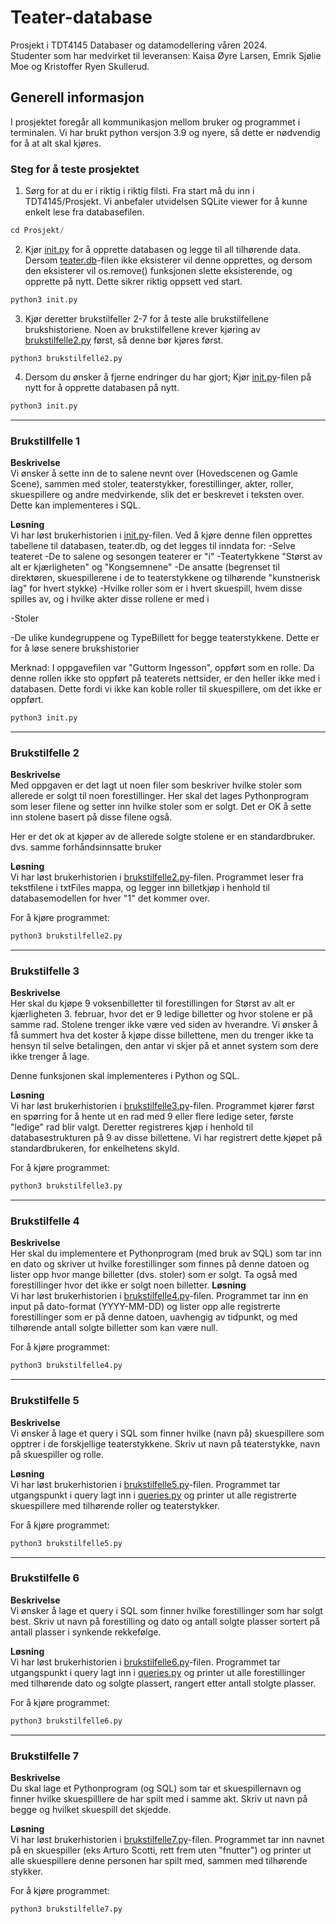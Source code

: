 # Teater-database

Prosjekt i TDT4145 Databaser og datamodellering våren 2024.  
Studenter som har medvirket til leveransen: Kaisa Øyre Larsen, Emrik Sjølie Moe og Kristoffer Ryen Skullerud.

## **Generell informasjon**

I prosjektet foregår all kommunikasjon mellom bruker og programmet i terminalen. Vi har brukt python versjon 3.9 og nyere, så dette er nødvendig for å at alt skal kjøres.

### Steg for å teste prosjektet

1. Sørg for at du er i riktig i riktig filsti. Fra start må du inn i TDT4145/Prosjekt. Vi anbefaler utvidelsen SQLite viewer for å kunne enkelt lese fra databasefilen.

```py
cd Prosjekt/
```

2. Kjør [init.py](./Prosjekt/init.py) for å opprette databasen og legge til all tilhørende data. Dersom [teater.db](./Prosjekt/teater.db)-filen ikke eksisterer vil denne opprettes, og dersom den eksisterer vil os.remove() funksjonen slette eksisterende, og opprette på nytt. Dette sikrer riktig oppsett ved start. 
```py
python3 init.py
```
3. Kjør deretter brukstilfeller 2-7 for å teste alle brukstilfellene brukshistoriene. Noen av brukstilfellene krever kjøring av [brukstilfelle2.py](./Prosjekt/brukstilfelle2.py) først, så denne bør kjøres først.
````
python3 brukstilfelle2.py
````
4. Dersom du ønsker å fjerne endringer du har gjort; Kjør [init.py](./Prosjekt/init.py)-filen på nytt for å opprette databasen på nytt.
```py
python3 init.py
```
---

### **Brukstillfelle 1**

**Beskrivelse**  
Vi ønsker å sette inn de to salene nevnt over (Hovedscenen og Gamle Scene), sammen med stoler,
teaterstykker, forestillinger, akter, roller, skuespillere og andre medvirkende,
slik det er beskrevet i teksten over. Dette kan implementeres i SQL.

**Løsning**  
Vi har løst brukerhistorien i [init.py](./Prosjekt/init.py)-filen. Ved å kjøre denne filen opprettes tabellene til databasen, teater.db, og det legges til inndata for:
-Selve teateret
-De to salene og sesongen teaterer er "i"
-Teatertykkene "Størst av alt er kjærligheten" og "Kongsemnene"
-De ansatte (begrenset til direktøren, skuespillerene i de to teaterstykkene og tilhørende "kunstnerisk lag" for hvert stykke)
-Hvilke roller som er i hvert skuespill, hvem disse spilles av, og i hvilke akter disse rollene er med i

-Stoler 

-De ulike kundegruppene og TypeBillett for begge teaterstykkene. Dette er for å løse senere brukshistorier

Merknad:
I oppgavefilen var "Guttorm Ingesson", oppført som en rolle. Da denne rollen ikke sto oppført på teaterets nettsider, er den heller ikke med i databasen. Dette fordi vi ikke kan koble roller til skuespillere, om det ikke er oppført.

```py
python3 init.py
```
---

### **Brukstilfelle 2**

**Beskrivelse**  
Med oppgaven er det lagt ut noen filer som beskriver hvilke stoler som
allerede er solgt til noen forestillinger. Her skal det lages Pythonprogram som
leser filene og setter inn hvilke stoler som er solgt. Det er OK å sette inn
stolene basert på disse filene også.

Her er det ok at kjøper av de allerede
solgte stolene er en standardbruker. dvs. samme forhåndsinnsatte bruker

**Løsning**  
Vi har løst brukerhistorien i [brukstilfelle2.py](./Prosjekt/brukstilfelle2.py)-filen. 
Programmet leser fra tekstfilene i txtFiles mappa, og legger inn billetkjøp i henhold til databasemodellen for hver "1" det kommer over.

For å kjøre programmet:
```py
python3 brukstilfelle2.py
```

---

### **Brukstilfelle 3**

**Beskrivelse**  
Her skal du kjøpe 9 voksenbilletter til forestillingen for Størst av alt er
kjærligheten 3. februar, hvor det er 9 ledige billetter og hvor stolene er på
samme rad. Stolene trenger ikke være ved siden av hverandre. Vi ønsker å få
summert hva det koster å kjøpe disse billettene, men du trenger ikke ta
hensyn til selve betalingen, den antar vi skjer på et annet system som dere
ikke trenger å lage.

Denne funksjonen skal implementeres i Python og SQL.

**Løsning**  
Vi har løst brukerhistorien i [brukstilfelle3.py](./Prosjekt/brukstilfelle3.py)-filen. Programmet kjører først en spørring for å hente ut en rad med 9 eller flere ledige seter, første "ledige" rad blir valgt. Deretter registreres kjøp i henhold til databasestrukturen på 9 av disse billettene. Vi har registrert dette kjøpet på standardbrukeren, for enkelhetens skyld. 

For å kjøre programmet:
```py
python3 brukstilfelle3.py
```

---

### **Brukstilfelle 4**

**Beskrivelse**  
Her skal du implementere et Pythonprogram (med bruk av SQL) som tar inn
en dato og skriver ut hvilke forestillinger som finnes på denne datoen og lister
opp hvor mange billetter (dvs. stoler) som er solgt. Ta også med forestillinger
hvor det ikke er solgt noen billetter.
**Løsning**  
Vi har løst brukerhistorien i [brukstilfelle4.py](./Prosjekt/brukstilfelle4.py)-filen. Programmet tar inn en input på dato-format (YYYY-MM-DD) og lister opp alle registrerte forestillinger som er på denne datoen, uavhengig av tidpunkt, og med tilhørende antall solgte billetter som kan være null. 

For å kjøre programmet:
```py
python3 brukstilfelle4.py
```

---

### **Brukstilfelle 5**

**Beskrivelse**  
Vi ønsker å lage et query i SQL som finner hvilke (navn på) skuespillere som
opptrer i de forskjellige teaterstykkene. Skriv ut navn på teaterstykke, navn på skuespiller og rolle.

**Løsning**  
Vi har løst brukerhistorien i [brukstilfelle5.py](./Prosjekt/brukstilfelle5.py)-filen. Programmet tar utgangspunkt i query lagt inn i [queries.py](./Prosjekt/queries.py) og printer ut alle registrerte skuespillere med tilhørende roller og teaterstykker. 

For å kjøre programmet:
```py
python3 brukstilfelle5.py
```

---

### **Brukstilfelle 6**

**Beskrivelse**  
Vi ønsker å lage et query i SQL som finner hvilke forestillinger som har solgt
best. Skriv ut navn på forestilling og dato og antall solgte plasser sortert på
antall plasser i synkende rekkefølge.

**Løsning**  
Vi har løst brukerhistorien i [brukstilfelle6.py](./Prosjekt/brukstilfelle6.py)-filen. Programmet tar utgangspunkt i query lagt inn i [queries.py](./Prosjekt/queries.py) og printer ut alle forestillinger med tilhørende dato og solgte plassert, rangert etter antall stolgte plasser. 

For å kjøre programmet:
```py
python3 brukstilfelle6.py
```

---

### **Brukstilfelle 7**

**Beskrivelse**  
Du skal lage et Pythonprogram (og SQL) som tar et skuespillernavn og finner
hvilke skuespilllere de har spilt med i samme akt. Skriv ut navn på begge og
hvilket skuespill det skjedde.

**Løsning**  
Vi har løst brukerhistorien i [brukstilfelle7.py](./Prosjekt/brukstilfelle7.py)-filen. Programmet tar inn navnet på en skuespiller (eks Arturo Scotti, rett frem uten "fnutter") og printer ut alle skuespillere denne personen har spilt med, sammen med tilhørende stykker.

For å kjøre programmet:
```py
python3 brukstilfelle7.py
```
